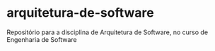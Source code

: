 # arquitetura-de-software
Repositório para a disciplina de Arquitetura de Software, no curso de Engenharia de Software
